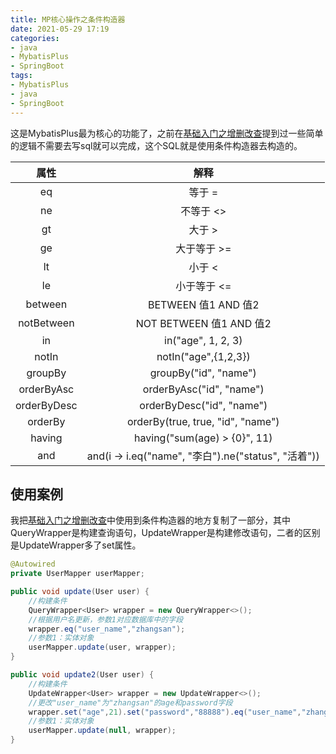 ```yaml
---
title: MP核心操作之条件构造器
date: 2021-05-29 17:19
categories:
- java
- MybatisPlus
- SpringBoot
tags:
- MybatisPlus
- java
- SpringBoot
---
```


这是MybatisPlus最为核心的功能了，之前在[基础入门之增删改查](/后端开发/常用框架/MybatisPlus/基础入门之增删改查)提到过一些简单的逻辑不需要去写sql就可以完成，这个SQL就是使用条件构造器去构造的。
<!-- more -->

|     属性      |                       解释                        |
|:-----------:|:-----------------------------------------------:|
|     eq      |                      等于 =                       |
|     ne      |                     不等于 <>                      |
|     gt      |                      大于 >                       |
|     ge      |                     大于等于 >=                     |
|     lt      |                      小于 <                       |
|     le      |                     小于等于 <=                     |
|   between   |                BETWEEN 值1 AND 值2                |
| notBetween  |              NOT BETWEEN 值1 AND 值2              |
|     in      |               in("age", 1, 2, 3)                |
|    notIn    |              notIn("age",{1,2,3})               |
|   groupBy   |              groupBy("id", "name")              |
| orderByAsc  |            orderByAsc("id", "name")             |
| orderByDesc |            orderByDesc("id", "name")            |
|   orderBy   |        orderBy(true, true, "id", "name")        |
|   having    |          having("sum(age) > {0}", 11)           |
|     and     | and(i -> i.eq("name", "李白").ne("status", "活着")) |


## 使用案例
我把[基础入门之增删改查](/后端开发/常用框架/MybatisPlus/基础入门之增删改查)中使用到条件构造器的地方复制了一部分，其中QueryWrapper是构建查询语句，UpdateWrapper是构建修改语句，二者的区别是UpdateWrapper多了set属性。
```java 
@Autowired
private UserMapper userMapper;

public void update(User user) {
    //构建条件
    QueryWrapper<User> wrapper = new QueryWrapper<>();
    //根据用户名更新，参数1对应数据库中的字段
    wrapper.eq("user_name","zhangsan");
    //参数1：实体对象
    userMapper.update(user, wrapper);
}

public void update2(User user) {
    //构建条件
    UpdateWrapper<User> wrapper = new UpdateWrapper<>();
    //更改"user_name"为"zhangsan"的age和password字段
    wrapper.set("age",21).set("password","88888").eq("user_name","zhangsan");
    //参数1：实体对象
    userMapper.update(null, wrapper);
}
```











